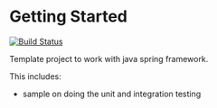 
# Getting Started
[![Build Status](https://travis-ci.com/souphorn/spring_template.svg?branch=develop)](https://travis-ci.com/souphorn/spring_template)

Template project to work with java spring framework.

This includes:
* sample on doing the unit and integration testing